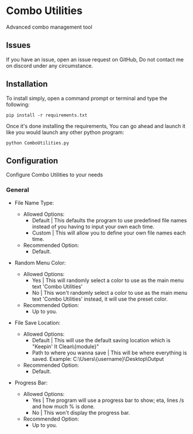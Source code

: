 # Combo Utilities
Advanced combo management tool
## Issues
If you have an issue, open an issue request on GitHub, Do not contact me on discord under any circumstance.

## Installation
To install simply, open a command prompt or terminal and type the following:
```
pip install -r requirements.txt
```
Once it's done installing the requirements, You can go ahead and launch it like you would launch any other python program:
```
python ComboUtilities.py
```

## Configuration
Configure Combo Utilities to your needs
### General
  * File Name Type:
     * Allowed Options:
        * Default | This defaults the program to use predefined file names instead of you having to input your own each time.
        * Custom  | This will allow you to define your own file names each time.
     * Recommended Option:
        * Default.

  * Random Menu Color:
     * Allowed Options:
        * Yes | This will randomly select a color to use as the main menu text 'Combo Utilities'
        * No  | This won't randomly select a color to use as the main menu text 'Combo Utilities' instead, it will use the preset color.
     * Recommended Option:
        * Up to you.

  * File Save Location: 
     * Allowed Options:
        * Default                      | This will use the default saving location which is "Keepin' It Clean\\{module}"
        * Path to where you wanna save | This will be where everything is saved. Example: C:\Users\\{username}\Desktop\Output
     * Recommended Option:
        * Default.

  * Progress Bar:
     * Allowed Options:
        * Yes | The program will use a progress bar to show; eta, lines /s and how much % is done.
        * No  | This won't display the progress bar.
     * Recommended Option:
        * Up to you.

